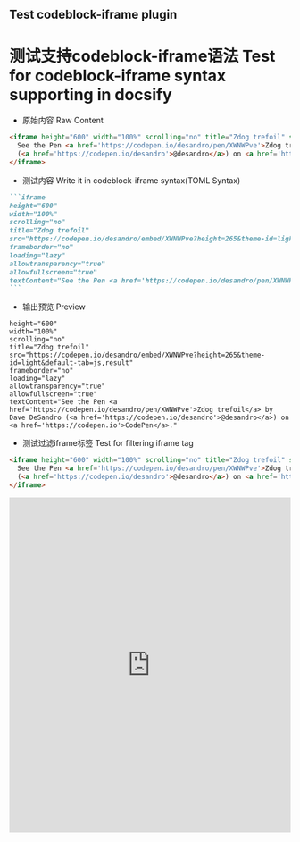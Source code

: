 ## Test codeblock-iframe plugin 

# 测试支持codeblock-iframe语法 Test for codeblock-iframe syntax supporting in docsify

- 原始内容 Raw Content

```html
<iframe height="600" width="100%" scrolling="no" title="Zdog trefoil" src="https://codepen.io/desandro/embed/XWNWPve?height=600&theme-id=light&default-tab=js,result" frameborder="no" loading="lazy" allowtransparency="true" allowfullscreen="true">
  See the Pen <a href='https://codepen.io/desandro/pen/XWNWPve'>Zdog trefoil</a> by Dave DeSandro
  (<a href='https://codepen.io/desandro'>@desandro</a>) on <a href='https://codepen.io'>CodePen</a>.
</iframe>
```

- 测试内容 Write it in codeblock-iframe syntax(TOML Syntax)

````markdown
```iframe
height="600"
width="100%"
scrolling="no"
title="Zdog trefoil"
src="https://codepen.io/desandro/embed/XWNWPve?height=265&theme-id=light&default-tab=js,result"
frameborder="no"
loading="lazy"
allowtransparency="true"
allowfullscreen="true"
textContent="See the Pen <a href='https://codepen.io/desandro/pen/XWNWPve'>Zdog trefoil</a> by Dave DeSandro (<a href='https://codepen.io/desandro'>@desandro</a>) on <a href='https://codepen.io'>CodePen</a>."
```
````

- 输出预览 Preview

```iframe
height="600"
width="100%"
scrolling="no"
title="Zdog trefoil"
src="https://codepen.io/desandro/embed/XWNWPve?height=265&theme-id=light&default-tab=js,result"
frameborder="no"
loading="lazy"
allowtransparency="true"
allowfullscreen="true"
textContent="See the Pen <a href='https://codepen.io/desandro/pen/XWNWPve'>Zdog trefoil</a> by Dave DeSandro (<a href='https://codepen.io/desandro'>@desandro</a>) on <a href='https://codepen.io'>CodePen</a>."
```

- 测试过滤iframe标签 Test for filtering iframe tag

```html
<iframe height="600" width="100%" scrolling="no" title="Zdog trefoil" src="https://codepen.io/desandro/embed/XWNWPve?height=600&theme-id=light&default-tab=js,result" frameborder="no" loading="lazy" allowtransparency="true" allowfullscreen="true">
  See the Pen <a href='https://codepen.io/desandro/pen/XWNWPve'>Zdog trefoil</a> by Dave DeSandro
  (<a href='https://codepen.io/desandro'>@desandro</a>) on <a href='https://codepen.io'>CodePen</a>.
</iframe>
```

<iframe height="600" width="100%" scrolling="no" title="Zdog trefoil" src="https://codepen.io/desandro/embed/XWNWPve?height=600&theme-id=light&default-tab=js,result" frameborder="no" loading="lazy" allowtransparency="true" allowfullscreen="true">
  See the Pen <a href='https://codepen.io/desandro/pen/XWNWPve'>Zdog trefoil</a> by Dave DeSandro
  (<a href='https://codepen.io/desandro'>@desandro</a>) on <a href='https://codepen.io'>CodePen</a>.
</iframe>